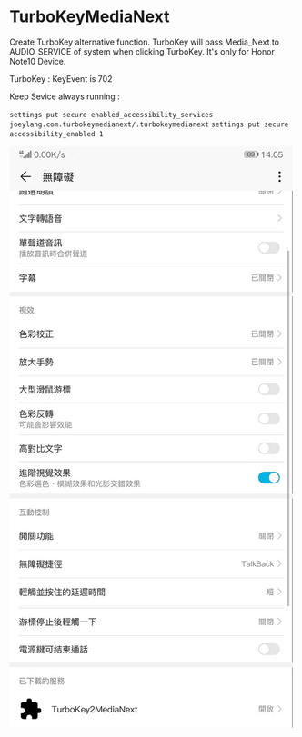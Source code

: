 # TurboKeyMediaNext
Create TurboKey alternative function.
TurboKey will pass Media_Next to AUDIO_SERVICE of system when clicking TurboKey. It's only for Honor Note10 Device.

TurboKey : KeyEvent is 702

Keep Sevice always running : 

``settings put secure enabled_accessibility_services joeylang.com.turbokeymedianext/.turbokeymedianext``
``settings put secure accessibility_enabled 1``

![](https://github.com/Joey-Li/TurboKeyMediaNext/blob/master/Screenshot_20190124_140532_com.android.settings.jpg)
